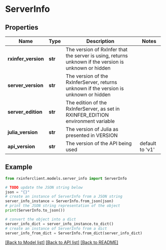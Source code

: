 # ServerInfo


## Properties

Name | Type | Description | Notes
------------ | ------------- | ------------- | -------------
**rxinfer_version** | **str** | The version of RxInfer that the server is using, returns unknown if the version is unknown or hidden | 
**server_version** | **str** | The version of the RxInferServer, returns unknown if the version is unknown or hidden | 
**server_edition** | **str** | The edition of the RxInferServer, as set in RXINFER_EDITION environment variable | 
**julia_version** | **str** | The version of Julia as presented in VERSION | 
**api_version** | **str** | The version of the API being used | default to 'v1'

## Example

```python
from rxinferclient.models.server_info import ServerInfo

# TODO update the JSON string below
json = "{}"
# create an instance of ServerInfo from a JSON string
server_info_instance = ServerInfo.from_json(json)
# print the JSON string representation of the object
print(ServerInfo.to_json())

# convert the object into a dict
server_info_dict = server_info_instance.to_dict()
# create an instance of ServerInfo from a dict
server_info_from_dict = ServerInfo.from_dict(server_info_dict)
```
[[Back to Model list]](../README.md#documentation-for-models) [[Back to API list]](../README.md#documentation-for-api-endpoints) [[Back to README]](../README.md)


